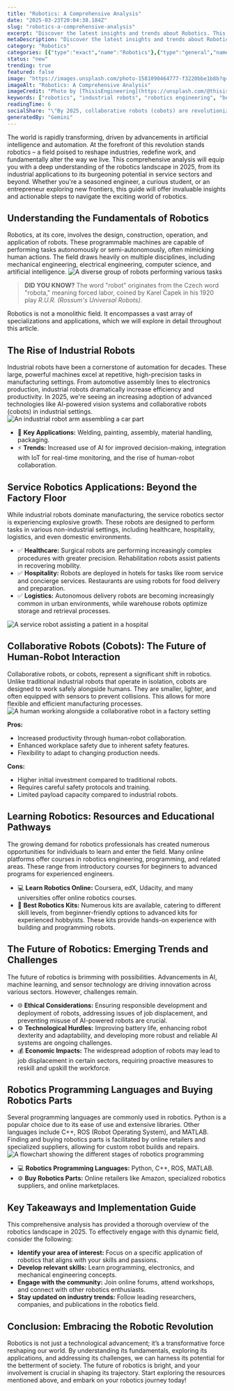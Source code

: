 ```yaml
---
title: "Robotics: A Comprehensive Analysis"
date: "2025-03-23T20:04:38.184Z"
slug: "robotics-a-comprehensive-analysis"
excerpt: "Discover the latest insights and trends about Robotics. This comprehensive guide covers everything you need to know about Robotics in 2025."
metaDescription: "Discover the latest insights and trends about Robotics. This comprehensive guide covers everything you need to know about Robotics in 2025."
category: "Robotics"
categories: [{"type":"exact","name":"Robotics"},{"type":"general","name":"Engineering"},{"type":"medium","name":"Computer Science"},{"type":"specific","name":"Artificial Intelligence"},{"type":"niche","name":"Machine Learning"}]
status: "new"
trending: true
featured: false
image: "https://images.unsplash.com/photo-1581090464777-f3220bbe1b8b?q=85&w=1200&fit=max&fm=webp&auto=compress"
imageAlt: "Robotics: A Comprehensive Analysis"
imageCredit: "Photo by [ThisisEngineering](https://unsplash.com/@thisisengineering) on Unsplash"
keywords: ["robotics", "industrial robots", "robotics engineering", "best robotics kits", "learn robotics online", "future of robotics", "service robotics applications", "collaborative robots", "buy robotics parts", "robotics programming languages"]
readingTime: 6
socialShare: "\"By 2025, collaborative robots (cobots) are revolutionizing industries, not by replacing humans, but by working with them, creating a future of unprecedented efficiency and innovation.\""
generatedBy: "Gemini"
---
```




The world is rapidly transforming, driven by advancements in artificial intelligence and automation. At the forefront of this revolution stands robotics – a field poised to reshape industries, redefine work, and fundamentally alter the way we live.  This comprehensive analysis will equip you with a deep understanding of the robotics landscape in 2025, from its industrial applications to its burgeoning potential in service sectors and beyond.  Whether you're a seasoned engineer, a curious student, or an entrepreneur exploring new frontiers, this guide will offer invaluable insights and actionable steps to navigate the exciting world of robotics.

## Understanding the Fundamentals of Robotics

Robotics, at its core, involves the design, construction, operation, and application of robots.  These programmable machines are capable of performing tasks autonomously or semi-autonomously, often mimicking human actions.  The field draws heavily on multiple disciplines, including mechanical engineering, electrical engineering, computer science, and artificial intelligence. ![A diverse group of robots performing various tasks](https://images.unsplash.com/photo-1518314916381-77a37c2a49ae?q=85&w=1200&fit=max&fm=webp&auto=compress)

> **DID YOU KNOW?** The word "robot" originates from the Czech word "robota," meaning forced labor, coined by Karel Čapek in his 1920 play *R.U.R. (Rossum's Universal Robots)*.

Robotics is not a monolithic field. It encompasses a vast array of specializations and applications, which we will explore in detail throughout this article.

## The Rise of Industrial Robots

Industrial robots have been a cornerstone of automation for decades.  These large, powerful machines excel at repetitive, high-precision tasks in manufacturing settings.  From automotive assembly lines to electronics production, industrial robots dramatically increase efficiency and productivity.  In 2025, we're seeing an increasing adoption of advanced technologies like AI-powered vision systems and collaborative robots (cobots) in industrial settings. ![An industrial robot arm assembling a car part](https://images.unsplash.com/photo-1581090464777-f3220bbe1b8b?q=85&w=1200&fit=max&fm=webp&auto=compress)

* 🔑 **Key Applications:** Welding, painting, assembly, material handling, packaging.
* ⚡ **Trends:** Increased use of AI for improved decision-making, integration with IoT for real-time monitoring, and the rise of human-robot collaboration.

## Service Robotics Applications: Beyond the Factory Floor

While industrial robots dominate manufacturing, the service robotics sector is experiencing explosive growth.  These robots are designed to perform tasks in various non-industrial settings, including healthcare, hospitality, logistics, and even domestic environments.

* ✅ **Healthcare:** Surgical robots are performing increasingly complex procedures with greater precision.  Rehabilitation robots assist patients in recovering mobility.
* ✅ **Hospitality:** Robots are deployed in hotels for tasks like room service and concierge services.  Restaurants are using robots for food delivery and preparation.
* ✅ **Logistics:** Autonomous delivery robots are becoming increasingly common in urban environments, while warehouse robots optimize storage and retrieval processes.

![A service robot assisting a patient in a hospital](https://images.unsplash.com/photo-1581090121489-ff9b54bbee43?q=85&w=1200&fit=max&fm=webp&auto=compress)

## Collaborative Robots (Cobots): The Future of Human-Robot Interaction

Collaborative robots, or cobots, represent a significant shift in robotics. Unlike traditional industrial robots that operate in isolation, cobots are designed to work safely alongside humans. They are smaller, lighter, and often equipped with sensors to prevent collisions.  This allows for more flexible and efficient manufacturing processes. ![A human working alongside a collaborative robot in a factory setting](https://images.unsplash.com/photo-1563968743333-044cef800494?q=85&w=1200&fit=max&fm=webp&auto=compress)

**Pros:**
* Increased productivity through human-robot collaboration.
* Enhanced workplace safety due to inherent safety features.
* Flexibility to adapt to changing production needs.

**Cons:**
* Higher initial investment compared to traditional robots.
* Requires careful safety protocols and training.
* Limited payload capacity compared to industrial robots.

## Learning Robotics: Resources and Educational Pathways

The growing demand for robotics professionals has created numerous opportunities for individuals to learn and enter the field.  Many online platforms offer courses in robotics engineering, programming, and related areas.  These range from introductory courses for beginners to advanced programs for experienced engineers.

* 💻 **Learn Robotics Online:** Coursera, edX, Udacity, and many universities offer online robotics courses.
* 🧰 **Best Robotics Kits:**  Numerous kits are available, catering to different skill levels, from beginner-friendly options to advanced kits for experienced hobbyists.  These kits provide hands-on experience with building and programming robots.

## The Future of Robotics: Emerging Trends and Challenges

The future of robotics is brimming with possibilities.  Advancements in AI, machine learning, and sensor technology are driving innovation across various sectors.  However, challenges remain.

* 🌐 **Ethical Considerations:** Ensuring responsible development and deployment of robots, addressing issues of job displacement, and preventing misuse of AI-powered robots are crucial.
* ⚙️ **Technological Hurdles:**  Improving battery life, enhancing robot dexterity and adaptability, and developing more robust and reliable AI systems are ongoing challenges.
* 💰 **Economic Impacts:**  The widespread adoption of robots may lead to job displacement in certain sectors, requiring proactive measures to reskill and upskill the workforce.

##  Robotics Programming Languages and Buying Robotics Parts

Several programming languages are commonly used in robotics.  Python is a popular choice due to its ease of use and extensive libraries.  Other languages include C++, ROS (Robot Operating System), and MATLAB.  Finding and buying robotics parts is facilitated by online retailers and specialized suppliers, allowing for custom robot builds and repairs.  ![A flowchart showing the different stages of robotics programming](https://images.unsplash.com/photo-1527612820672-5b56351f7346?q=85&w=1200&fit=max&fm=webp&auto=compress)

* 💻 **Robotics Programming Languages:** Python, C++, ROS, MATLAB.
* ⚙️ **Buy Robotics Parts:** Online retailers like Amazon, specialized robotics suppliers, and online marketplaces.

## Key Takeaways and Implementation Guide

This comprehensive analysis has provided a thorough overview of the robotics landscape in 2025.  To effectively engage with this dynamic field, consider the following:

* **Identify your area of interest:**  Focus on a specific application of robotics that aligns with your skills and passions.
* **Develop relevant skills:**  Learn programming, electronics, and mechanical engineering concepts.
* **Engage with the community:** Join online forums, attend workshops, and connect with other robotics enthusiasts.
* **Stay updated on industry trends:**  Follow leading researchers, companies, and publications in the robotics field.

## Conclusion: Embracing the Robotic Revolution

Robotics is not just a technological advancement; it’s a transformative force reshaping our world. By understanding its fundamentals, exploring its applications, and addressing its challenges, we can harness its potential for the betterment of society. The future of robotics is bright, and your involvement is crucial in shaping its trajectory.  Start exploring the resources mentioned above, and embark on your robotics journey today!

